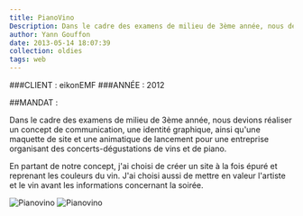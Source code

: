 ```yaml
---
title: PianoVino
Description: Dans le cadre des examens de milieu de 3ème année, nous devions réaliser un concept de communication, une identité graphique, ainsi qu'une maquette de site et une animatique de lancement pour une entreprise organisant des concerts-dégustations de vins et de piano.
author: Yann Gouffon
date: 2013-05-14 18:07:39
collection: oldies
tags: web
---
```


###CLIENT : eikonEMF
###ANNÉE : 2012

##MANDAT :

Dans le cadre des examens de milieu de 3ème année, nous devions réaliser un concept de communication, une identité graphique, ainsi qu'une maquette de site et une animatique de lancement pour une entreprise organisant des concerts-dégustations de vins et de piano.

En partant de notre concept, j'ai choisi de créer un site à la fois épuré et reprenant les couleurs du vin. J'ai choisi aussi de mettre en valeur l'artiste et le vin avant les informations concernant la soirée. 

![Pianovino](http://staging.yago.io/content/images/pianovinologo.jpg.jpg)
![Pianovino](http://staging.yago.io/content/images/pianovinosite.jpg.jpg)
